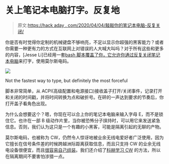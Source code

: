 # 关上笔记本电脑打字。反复地

> 原文:[https://hack aday . com/2020/04/04/敲敲你的笔记本电脑-反复关闭/](https://hackaday.com/2020/04/04/typing-by-slamming-your-laptop-closed-repeatedly/)

你是否有时觉得你定制的机械键盘不够响亮，不足以显示你超强的黑客能力？或者你需要一种更有力的方式在互联网上对错误的人大喊大叫吗？对于所有这些和更多的内容，[Jesse Li]已经用一套[bash 脚本覆盖了你，它允许你通过反复关闭笔记本电脑](//github.com/veggiedefender/open-and-shut/)来打字，使用莫尔斯电码。

![](../Images/f107c876c9a5c6b9cb9e926f6fb23abd.png)

Not the fastest way to type, but definitely the most forceful

脚本非常简单，从 ACPI(高级配置和电源接口)接收盖子打开/关闭事件，记录打开和关闭的时间戳，并将时间转换为点和破折号。在砰的一声达到要求的节奏后，你打开盖子看角色出现。

为什么会想要这个？嗯，你现在可以合上你的笔记本电脑来输入字母 E，而不是锁住它。也许在一部 B 级动作片里，当你被恐怖分子挟持时，可以用它来发送紧急信息。否则，我们认为这只是一个有趣的小黑客，可能是隔离引起的无聊的产物。

莫尔斯电码，也被称为 CW，仍然令人惊讶地被业余无线电爱好者广泛使用，因为它擅长在信号条件差的时候跨越洲际距离获取信息，而且只支持 CW 的业余无线电设备很便宜，而且[很容易自己组装](https://hackaday.com/2019/11/09/just-how-simple-can-a-transceiver-be/)。我们还介绍了[科赫学习 CW](https://hackaday.com/2020/02/21/learning-morse-code-the-ludwig-koch-way/) 的方法，所以在隔离期间不要害怕涉猎一点。